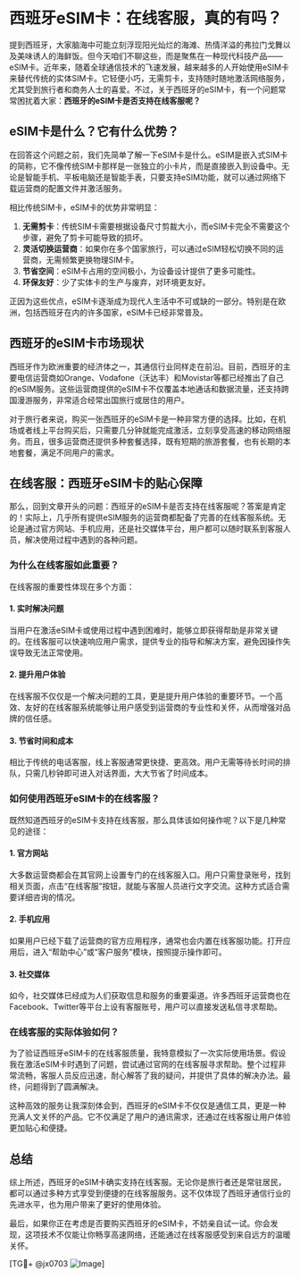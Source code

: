 # 西班牙eSIM卡：在线客服，真的有吗？

提到西班牙，大家脑海中可能立刻浮现阳光灿烂的海滩、热情洋溢的弗拉门戈舞以及美味诱人的海鲜饭。但今天咱们不聊这些，而是聚焦在一种现代科技产品——eSIM卡。近年来，随着全球通信技术的飞速发展，越来越多的人开始使用eSIM卡来替代传统的实体SIM卡。它轻便小巧，无需剪卡，支持随时随地激活网络服务，尤其受到旅行者和商务人士的喜爱。不过，关于西班牙的eSIM卡，有一个问题常常困扰着大家：**西班牙的eSIM卡是否支持在线客服呢？**

## eSIM卡是什么？它有什么优势？

在回答这个问题之前，我们先简单了解一下eSIM卡是什么。eSIM是嵌入式SIM卡的简称，它不像传统SIM卡那样是一张独立的小卡片，而是直接嵌入到设备中。无论是智能手机、平板电脑还是智能手表，只要支持eSIM功能，就可以通过网络下载运营商的配置文件并激活服务。

相比传统SIM卡，eSIM卡的优势非常明显：
1. **无需剪卡**：传统SIM卡需要根据设备尺寸剪裁大小，而eSIM卡完全不需要这个步骤，避免了剪卡可能导致的损坏。
2. **灵活切换运营商**：如果你在多个国家旅行，可以通过eSIM轻松切换不同的运营商，无需频繁更换物理SIM卡。
3. **节省空间**：eSIM卡占用的空间极小，为设备设计提供了更多可能性。
4. **环保友好**：少了实体卡的生产与废弃，对环境更友好。

正因为这些优点，eSIM卡逐渐成为现代人生活中不可或缺的一部分。特别是在欧洲，包括西班牙在内的许多国家，eSIM卡已经非常普及。

## 西班牙的eSIM卡市场现状

西班牙作为欧洲重要的经济体之一，其通信行业同样走在前沿。目前，西班牙的主要电信运营商如Orange、Vodafone（沃达丰）和Movistar等都已经推出了自己的eSIM服务。这些运营商提供的eSIM卡不仅覆盖本地通话和数据流量，还支持跨国漫游服务，非常适合经常出国旅行或居住的用户。

对于旅行者来说，购买一张西班牙的eSIM卡是一种非常方便的选择。比如，在机场或者线上平台购买后，只需要几分钟就能完成激活，立刻享受高速的移动网络服务。而且，很多运营商还提供多种套餐选择，既有短期的旅游套餐，也有长期的本地套餐，满足不同用户的需求。

## 在线客服：西班牙eSIM卡的贴心保障

那么，回到文章开头的问题：西班牙的eSIM卡是否支持在线客服呢？答案是肯定的！实际上，几乎所有提供eSIM服务的运营商都配备了完善的在线客服系统。无论是通过官方网站、手机应用，还是社交媒体平台，用户都可以随时联系到客服人员，解决使用过程中遇到的各种问题。

### 为什么在线客服如此重要？

在线客服的重要性体现在多个方面：

#### 1. 实时解决问题
当用户在激活eSIM卡或使用过程中遇到困难时，能够立即获得帮助是非常关键的。在线客服可以快速响应用户需求，提供专业的指导和解决方案，避免因操作失误导致无法正常使用。

#### 2. 提升用户体验
在线客服不仅仅是一个解决问题的工具，更是提升用户体验的重要环节。一个高效、友好的在线客服系统能够让用户感受到运营商的专业性和关怀，从而增强对品牌的信任感。

#### 3. 节省时间和成本
相比于传统的电话客服，线上客服通常更快捷、更高效。用户无需等待长时间的排队，只需几秒钟即可进入对话界面，大大节省了时间成本。

### 如何使用西班牙eSIM卡的在线客服？

既然知道西班牙的eSIM卡支持在线客服，那么具体该如何操作呢？以下是几种常见的途径：

#### 1. 官方网站
大多数运营商都会在其官网上设置专门的在线客服入口。用户只需登录账号，找到相关页面，点击“在线客服”按钮，就能与客服人员进行文字交流。这种方式适合需要详细咨询的情况。

#### 2. 手机应用
如果用户已经下载了运营商的官方应用程序，通常也会内置在线客服功能。打开应用后，进入“帮助中心”或“客户服务”模块，按照提示操作即可。

#### 3. 社交媒体
如今，社交媒体已经成为人们获取信息和服务的重要渠道。许多西班牙运营商也在Facebook、Twitter等平台上设有客服账号，用户可以直接发送私信寻求帮助。

### 在线客服的实际体验如何？

为了验证西班牙eSIM卡的在线客服质量，我特意模拟了一次实际使用场景。假设我在激活eSIM卡时遇到了问题，尝试通过官网的在线客服寻求帮助。整个过程非常流畅，客服人员反应迅速，耐心解答了我的疑问，并提供了具体的解决办法。最终，问题得到了圆满解决。

这种高效的服务让我深刻体会到，西班牙的eSIM卡不仅仅是通信工具，更是一种充满人文关怀的产品。它不仅满足了用户的通讯需求，还通过在线客服让用户体验更加贴心和便捷。

## 总结

综上所述，西班牙的eSIM卡确实支持在线客服。无论你是旅行者还是常驻居民，都可以通过多种方式享受到便捷的在线客服服务。这不仅体现了西班牙通信行业的先进水平，也为用户带来了更好的使用体验。

最后，如果你正在考虑是否要购买西班牙的eSIM卡，不妨亲自试一试。你会发现，这项技术不仅能让你畅享高速网络，还能通过在线客服感受到来自远方的温暖关怀。

[TG💪+ @jx0703 ![Image](https://github.com/user-attachments/assets/dbca1d08-cadb-493c-b0ec-ad6f7a83f270)]